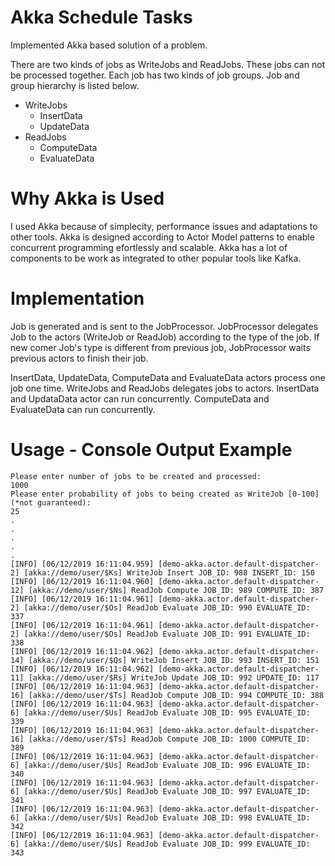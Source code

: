 # Akka Schedule Tasks
Implemented Akka based solution of a problem.

There are two kinds of jobs as WriteJobs and ReadJobs. These jobs can not be processed together. Each job has two kinds of job groups. 
Job and group hierarchy is listed below.

- WriteJobs
  - InsertData
  - UpdateData
- ReadJobs
  - ComputeData
  - EvaluateData

# Why Akka is Used
I used Akka because of simplecity, performance issues and adaptations to other tools. Akka is designed according to Actor Model patterns to enable 
concurrent programming efortlessly and scalable. Akka has a lot of components to be work as integrated to other popular tools like Kafka.

# Implementation
Job is generated and is sent to the JobProcessor. JobProcessor delegates Job to the actors (WriteJob or ReadJob) according to the type of the job. 
If new comer Job's type is different from previous job, JobProcessor waits previous actors to finish their job. 

InsertData, UpdateData, ComputeData and EvaluateData actors process one job one time. WriteJobs and ReadJobs delegates jobs to actors. 
InsertData and UpdataData actor can run concurrently. ComputeData and EvaluateData can run concurrently.

# Usage - Console Output Example
```
Please enter number of jobs to be created and processed: 
1000
Please enter probability of jobs to being created as WriteJob [0-100](*not guaranteed): 
25
.
.
.
.
.
[INFO] [06/12/2019 16:11:04.959] [demo-akka.actor.default-dispatcher-2] [akka://demo/user/$Ks] WriteJob Insert JOB_ID: 988 INSERT_ID: 150
[INFO] [06/12/2019 16:11:04.960] [demo-akka.actor.default-dispatcher-12] [akka://demo/user/$Ns] ReadJob Compute JOB_ID: 989 COMPUTE_ID: 387
[INFO] [06/12/2019 16:11:04.961] [demo-akka.actor.default-dispatcher-2] [akka://demo/user/$Os] ReadJob Evaluate JOB_ID: 990 EVALUATE_ID: 337
[INFO] [06/12/2019 16:11:04.961] [demo-akka.actor.default-dispatcher-2] [akka://demo/user/$Os] ReadJob Evaluate JOB_ID: 991 EVALUATE_ID: 338
[INFO] [06/12/2019 16:11:04.962] [demo-akka.actor.default-dispatcher-14] [akka://demo/user/$Qs] WriteJob Insert JOB_ID: 993 INSERT_ID: 151
[INFO] [06/12/2019 16:11:04.962] [demo-akka.actor.default-dispatcher-11] [akka://demo/user/$Rs] WriteJob Update JOB_ID: 992 UPDATE_ID: 117
[INFO] [06/12/2019 16:11:04.963] [demo-akka.actor.default-dispatcher-16] [akka://demo/user/$Ts] ReadJob Compute JOB_ID: 994 COMPUTE_ID: 388
[INFO] [06/12/2019 16:11:04.963] [demo-akka.actor.default-dispatcher-6] [akka://demo/user/$Us] ReadJob Evaluate JOB_ID: 995 EVALUATE_ID: 339
[INFO] [06/12/2019 16:11:04.963] [demo-akka.actor.default-dispatcher-16] [akka://demo/user/$Ts] ReadJob Compute JOB_ID: 1000 COMPUTE_ID: 389
[INFO] [06/12/2019 16:11:04.963] [demo-akka.actor.default-dispatcher-6] [akka://demo/user/$Us] ReadJob Evaluate JOB_ID: 996 EVALUATE_ID: 340
[INFO] [06/12/2019 16:11:04.963] [demo-akka.actor.default-dispatcher-6] [akka://demo/user/$Us] ReadJob Evaluate JOB_ID: 997 EVALUATE_ID: 341
[INFO] [06/12/2019 16:11:04.963] [demo-akka.actor.default-dispatcher-6] [akka://demo/user/$Us] ReadJob Evaluate JOB_ID: 998 EVALUATE_ID: 342
[INFO] [06/12/2019 16:11:04.963] [demo-akka.actor.default-dispatcher-6] [akka://demo/user/$Us] ReadJob Evaluate JOB_ID: 999 EVALUATE_ID: 343
```

